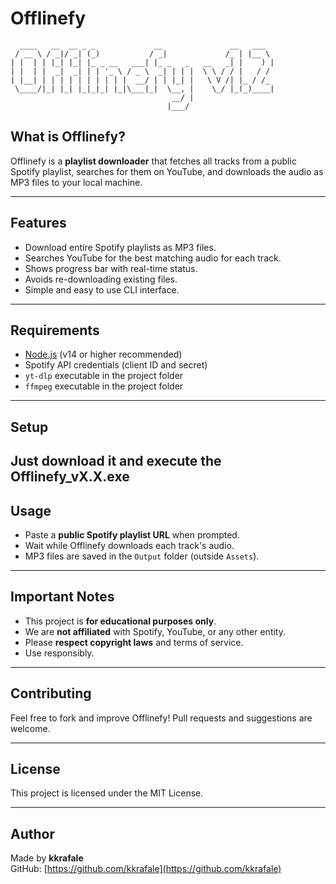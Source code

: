 # Offlinefy

```
  ____   __  __ _ _             __               __   ___  
 / __ \ / _|/ _| (_)           / _|             /_ | |__ \ 
| |  | | |_| |_| |_ _ __   ___| |_ _   _   __   _| |    ) |
| |  | |  _|  _| | | '_ \ / _ \  _| | | |  \ \ / / |   / / 
| |__| | | | | | | | | | |  __/ | | |_| |   \ V /| |_ / /_ 
 \____/|_| |_| |_|_|_| |_|\___|_|  \__, |    \_/ |_(_)____|
                                    __/ |                  
                                   |___/                   
```

## What is Offlinefy?

Offlinefy is a **playlist downloader** that fetches all tracks from a public Spotify playlist, searches for them on YouTube, and downloads the audio as MP3 files to your local machine.

---

## Features

- Download entire Spotify playlists as MP3 files.
- Searches YouTube for the best matching audio for each track.
- Shows progress bar with real-time status.
- Avoids re-downloading existing files.
- Simple and easy to use CLI interface.

---

## Requirements

- [Node.js](https://nodejs.org/) (v14 or higher recommended)
- Spotify API credentials (client ID and secret)
- `yt-dlp` executable in the project folder
- `ffmpeg` executable in the project folder

---

## Setup

Just download it and execute the Offlinefy_vX.X.exe
---

## Usage

- Paste a **public Spotify playlist URL** when prompted.
- Wait while Offlinefy downloads each track's audio.
- MP3 files are saved in the `Output` folder (outside `Assets`).

---

## Important Notes

- This project is **for educational purposes only**.
- We are **not affiliated** with Spotify, YouTube, or any other entity.
- Please **respect copyright laws** and terms of service.
- Use responsibly.

---

## Contributing

Feel free to fork and improve Offlinefy! Pull requests and suggestions are welcome.

---

## License

This project is licensed under the MIT License.

---

## Author

Made by **kkrafale**  
GitHub: [https://github.com/kkrafale](https://github.com/kkrafale)
